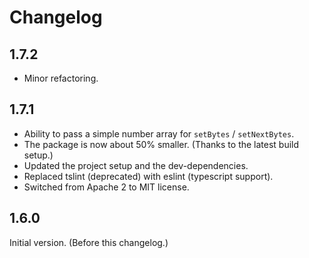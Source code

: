 # Changelog

## 1.7.2

- Minor refactoring.

## 1.7.1

- Ability to pass a simple number array for `setBytes` / `setNextBytes`.
- The package is now about 50% smaller. (Thanks to the latest build setup.)
- Updated the project setup and the dev-dependencies.
- Replaced tslint (deprecated) with eslint (typescript support).
- Switched from Apache 2 to MIT license.

## 1.6.0

Initial version. (Before this changelog.)
